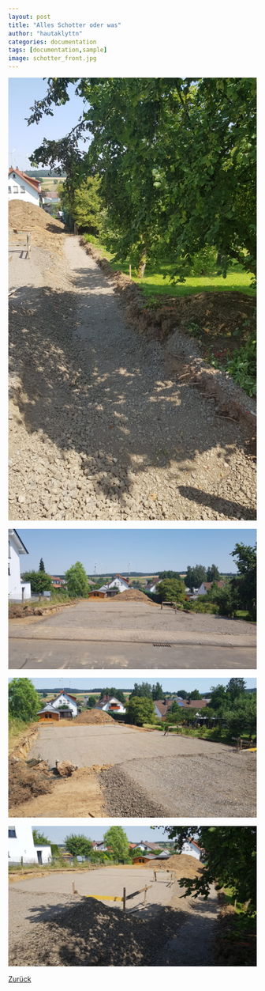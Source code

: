 ```yaml
---
layout: post
title: "Alles Schotter oder was"
author: "hautaklyttn"
categories: documentation
tags: [documentation,sample]
image: schotter_front.jpg
---
```


![(03)](../assets/img/25_07_2019_(3).jpg)

![(04)](../assets/img/25_07_2019_(4).jpg)

![(05)](../assets/img/25_07_2019_(5).jpg)

![(02)](../assets/img/25_07_2019_(2).jpg)  

[Zurück](/hausblog)  
